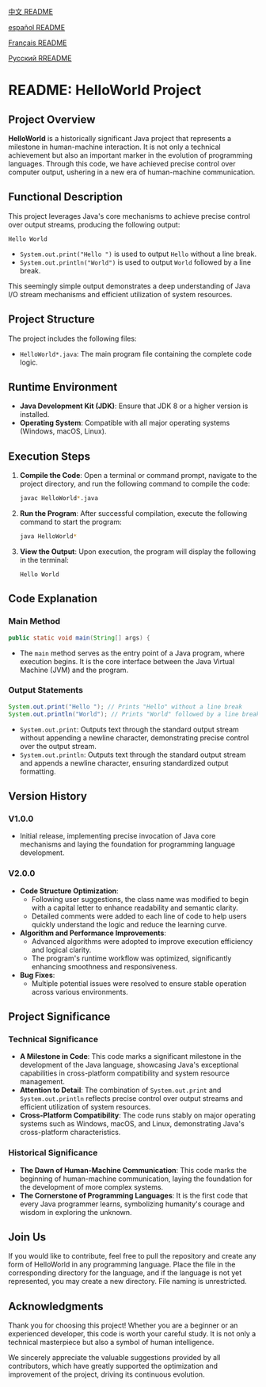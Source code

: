 [中文 README](README.md)

[español README](README_es.md)

[Français README](README_fr.md)

[Русский RREADME](README_ru.md)

# README: HelloWorld Project

## Project Overview

**HelloWorld** is a historically significant Java project that represents a milestone in human-machine interaction. It is not only a technical achievement but also an important marker in the evolution of programming languages. Through this code, we have achieved precise control over computer output, ushering in a new era of human-machine communication.

## Functional Description

This project leverages Java's core mechanisms to achieve precise control over output streams, producing the following output:

```plaintext
Hello World
```

- `System.out.print("Hello ")` is used to output `Hello` without a line break.
- `System.out.println("World")` is used to output `World` followed by a line break.

This seemingly simple output demonstrates a deep understanding of Java I/O stream mechanisms and efficient utilization of system resources.

## Project Structure

The project includes the following files:

- `HelloWorld*.java`: The main program file containing the complete code logic.

## Runtime Environment

- **Java Development Kit (JDK)**: Ensure that JDK 8 or a higher version is installed.
- **Operating System**: Compatible with all major operating systems (Windows, macOS, Linux).

## Execution Steps

1. **Compile the Code**:
   Open a terminal or command prompt, navigate to the project directory, and run the following command to compile the code:

   ```bash
   javac HelloWorld*.java
   ```

2. **Run the Program**:
   After successful compilation, execute the following command to start the program:

   ```bash
   java HelloWorld*
   ```

3. **View the Output**:
   Upon execution, the program will display the following in the terminal:

   ```plaintext
   Hello World
   ```

## Code Explanation

### Main Method

```java
public static void main(String[] args) {
```

- The `main` method serves as the entry point of a Java program, where execution begins. It is the core interface between the Java Virtual Machine (JVM) and the program.

### Output Statements

```java
System.out.print("Hello "); // Prints "Hello" without a line break
System.out.println("World"); // Prints "World" followed by a line break
```

- `System.out.print`: Outputs text through the standard output stream without appending a newline character, demonstrating precise control over the output stream.
- `System.out.println`: Outputs text through the standard output stream and appends a newline character, ensuring standardized output formatting.

## Version History

### V1.0.0

- Initial release, implementing precise invocation of Java core mechanisms and laying the foundation for programming language development.

### V2.0.0

- **Code Structure Optimization**:
  - Following user suggestions, the class name was modified to begin with a capital letter to enhance readability and semantic clarity.
  - Detailed comments were added to each line of code to help users quickly understand the logic and reduce the learning curve.
- **Algorithm and Performance Improvements**:
  - Advanced algorithms were adopted to improve execution efficiency and logical clarity.
  - The program's runtime workflow was optimized, significantly enhancing smoothness and responsiveness.
- **Bug Fixes**:
  - Multiple potential issues were resolved to ensure stable operation across various environments.

## Project Significance

### Technical Significance

- **A Milestone in Code**: This code marks a significant milestone in the development of the Java language, showcasing Java's exceptional capabilities in cross-platform compatibility and system resource management.
- **Attention to Detail**: The combination of `System.out.print` and `System.out.println` reflects precise control over output streams and efficient utilization of system resources.
- **Cross-Platform Compatibility**: The code runs stably on major operating systems such as Windows, macOS, and Linux, demonstrating Java's cross-platform characteristics.

### Historical Significance

- **The Dawn of Human-Machine Communication**: This code marks the beginning of human-machine communication, laying the foundation for the development of more complex systems.
- **The Cornerstone of Programming Languages**: It is the first code that every Java programmer learns, symbolizing humanity's courage and wisdom in exploring the unknown.

## Join Us

If you would like to contribute, feel free to pull the repository and create any form of HelloWorld in any programming language. Place the file in the corresponding directory for the language, and if the language is not yet represented, you may create a new directory. File naming is unrestricted.

## Acknowledgments

Thank you for choosing this project! Whether you are a beginner or an experienced developer, this code is worth your careful study. It is not only a technical masterpiece but also a symbol of human intelligence.

We sincerely appreciate the valuable suggestions provided by all contributors, which have greatly supported the optimization and improvement of the project, driving its continuous evolution.
